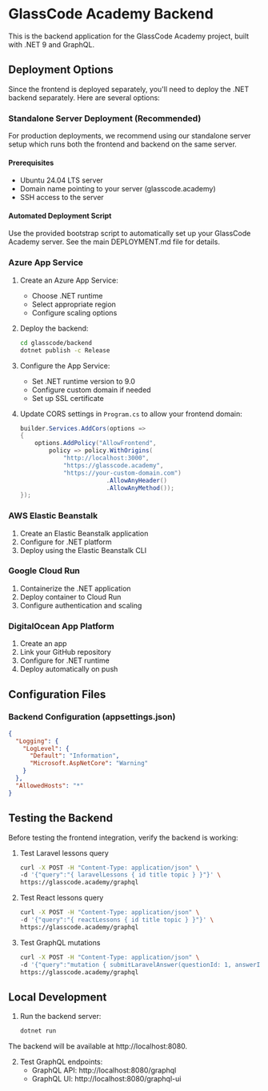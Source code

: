 # GlassCode Academy Backend

This is the backend application for the GlassCode Academy project, built with .NET 9 and GraphQL.

## Deployment Options

Since the frontend is deployed separately, you'll need to deploy the .NET backend separately. Here are several options:

### Standalone Server Deployment (Recommended)

For production deployments, we recommend using our standalone server setup which runs both the frontend and backend on the same server.

#### Prerequisites
- Ubuntu 24.04 LTS server
- Domain name pointing to your server (glasscode.academy)
- SSH access to the server

#### Automated Deployment Script

Use the provided bootstrap script to automatically set up your GlassCode Academy server. See the main DEPLOYMENT.md file for details.

### Azure App Service

1. Create an Azure App Service:
   - Choose .NET runtime
   - Select appropriate region
   - Configure scaling options

2. Deploy the backend:
   ```bash
   cd glasscode/backend
   dotnet publish -c Release
   ```

3. Configure the App Service:
   - Set .NET runtime version to 9.0
   - Configure custom domain if needed
   - Set up SSL certificate

4. Update CORS settings in `Program.cs` to allow your frontend domain:
   ```csharp
   builder.Services.AddCors(options =>
   {
       options.AddPolicy("AllowFrontend",
           policy => policy.WithOrigins(
               "http://localhost:3000", 
               "https://glasscode.academy",
               "https://your-custom-domain.com")
                           .AllowAnyHeader()
                           .AllowAnyMethod());
   });
   ```

### AWS Elastic Beanstalk

1. Create an Elastic Beanstalk application
2. Configure for .NET platform
3. Deploy using the Elastic Beanstalk CLI

### Google Cloud Run

1. Containerize the .NET application
2. Deploy container to Cloud Run
3. Configure authentication and scaling

### DigitalOcean App Platform

1. Create an app
2. Link your GitHub repository
3. Configure for .NET runtime
4. Deploy automatically on push

## Configuration Files

### Backend Configuration (appsettings.json)
```json
{
  "Logging": {
    "LogLevel": {
      "Default": "Information",
      "Microsoft.AspNetCore": "Warning"
    }
  },
  "AllowedHosts": "*"
}
```

## Testing the Backend

Before testing the frontend integration, verify the backend is working:

1. Test Laravel lessons query
   ```bash
   curl -X POST -H "Content-Type: application/json" \
   -d '{"query":"{ laravelLessons { id title topic } }"}' \
   https://glasscode.academy/graphql
   ```
   
2. Test React lessons query
   ```bash
   curl -X POST -H "Content-Type: application/json" \
   -d '{"query":"{ reactLessons { id title topic } }"}' \
   https://glasscode.academy/graphql
   ```

3. Test GraphQL mutations
   ```bash
   curl -X POST -H "Content-Type: application/json" \
   -d '{"query":"mutation { submitLaravelAnswer(questionId: 1, answerIndex: 0) { isCorrect explanation } }"}' \
   https://glasscode.academy/graphql
   ```

## Local Development

1. Run the backend server:
   ```bash
   dotnet run
   ```

The backend will be available at http://localhost:8080.

2. Test GraphQL endpoints:
   - GraphQL API: http://localhost:8080/graphql
   - GraphQL UI: http://localhost:8080/graphql-ui